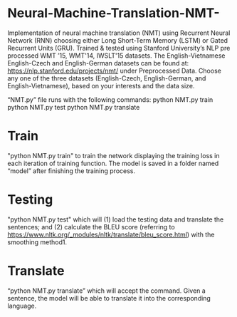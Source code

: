 # Neural-Machine-Translation-NMT-
Implementation of neural machine translation (NMT) using Recurrent Neural Network (RNN) choosing either Long Short-Term Memory (LSTM) or Gated Recurrent Units (GRU). Trained &amp; tested using Stanford University’s NLP pre processed WMT ’15, WMT'14, IWSLT'15 datasets. The English-Vietnamese English-Czech and English-German datasets can be found at: https://nlp.stanford.edu/projects/nmt/ under Preprocessed Data. Choose any one of the three datasets (English-Czech, English-German, and English-Vietnamese), based on your interests and the data size.

“NMT.py” file runs with the following commands:
python NMT.py train
python NMT.py test
python NMT.py translate

# Train
"python NMT.py train" to train the network displaying the training loss in each iteration of training function. The model is saved in a folder named “model” after finishing the training process.

# Testing
"python NMT.py test" which will (1) load the testing data and translate the sentences; and (2) calculate the BLEU score (referring to https://www.nltk.org/_modules/nltk/translate/bleu_score.html) with the smoothing method1.

# Translate
“python NMT.py translate” which will accept the command. Given a sentence, the model will be able to translate it into the corresponding language.
